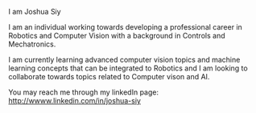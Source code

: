 I am Joshua Siy

I am an individual working towards developing a professional career in Robotics and Computer Vision with a background in Controls and Mechatronics.

I am currently learning advanced computer vision topics and machine learning concepts that can be integrated to Robotics and I am looking to collaborate towards topics related to  Computer vison and AI.

You may reach me through my linkedIn page: http://wwww.linkedin.com/in/joshua-siy

<!---
jspsiy/jspsiy is a ✨ special ✨ repository because its `README.md` (this file) appears on your GitHub profile.
You can click the Preview link to take a look at your changes.
--->

